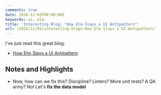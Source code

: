 ```yaml
---
comments: true
date: 2016-12-03T00:00:00Z
keywords: ui, elm
title: 'Interesting Blog: "How Elm Slays a UI Antipattern"'
url: /2016/12/03/interesting-blogs-How Elm Slays a UI Antipattern/
---
```


I've just read this great blog:

- [How Elm Slays a UI Antipattern](http://blog.jenkster.com/2016/06/how-elm-slays-a-ui-antipattern.html)

## Notes and Highlights

- Now, how can we fix this? Discipline? Linters? More unit tests? A QA army? No! Let's **fix the data model**
